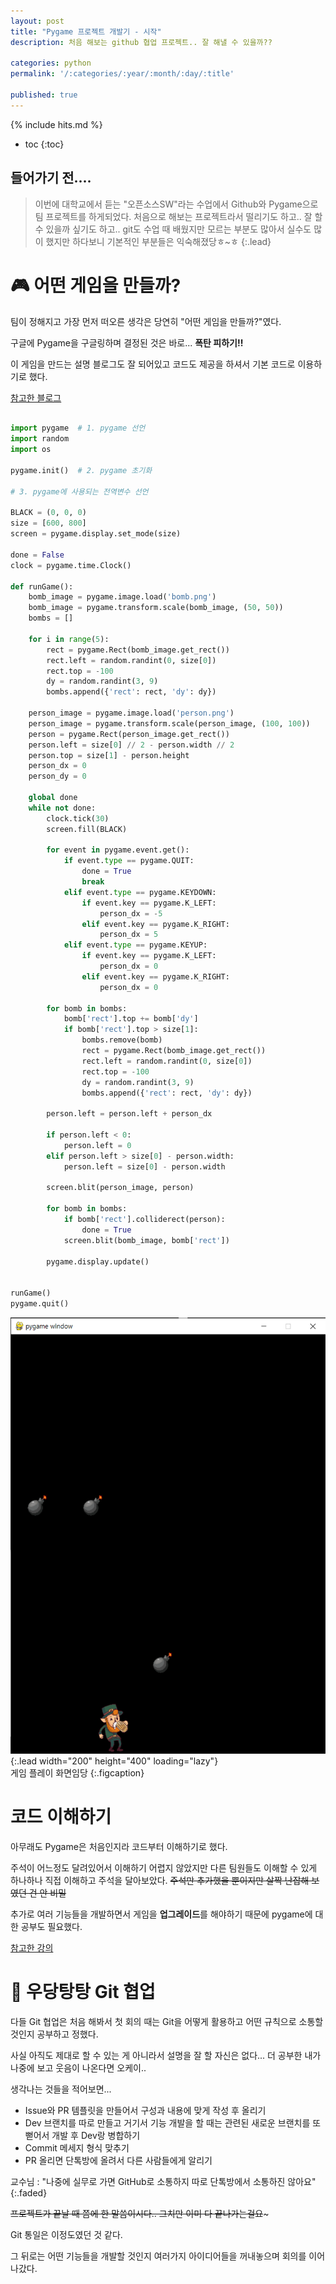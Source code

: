 ```yaml
---
layout: post
title: "Pygame 프로젝트 개발기 - 시작"
description: 처음 해보는 github 협업 프로젝트.. 잘 해낼 수 있을까??

categories: python
permalink: '/:categories/:year/:month/:day/:title'

published: true
---
```

{% include hits.md %}



* toc
{:toc}



## 들어가기 전....
> 이번에 대학교에서 듣는 "오픈소스SW"라는 수업에서 Github와 Pygame으로 팀 프로젝트를 하게되었다.
> 처음으로 해보는 프로젝트라서 떨리기도 하고.. 잘 할 수 있을까 싶기도 하고..
> git도 수업 때 배웠지만 모르는 부분도 많아서 실수도 많이 했지만 하다보니 기본적인 부분들은 익숙해졌당ㅎ~ㅎ
{:.lead}


# 🎮 어떤 게임을 만들까?
팀이 정해지고 가장 먼저 떠오른 생각은 당연히 "어떤 게임을 만들까?"였다.

구글에 Pygame을 구글링하며 결정된 것은 바로... **폭탄 피하기!!**

이 게임을 만드는 설명 블로그도 잘 되어있고 코드도 제공을 하셔서 기본 코드로 이용하기로 했다.

[참고한 블로그](https://ai-creator.tistory.com/529)



```Python

import pygame  # 1. pygame 선언
import random
import os

pygame.init()  # 2. pygame 초기화

# 3. pygame에 사용되는 전역변수 선언

BLACK = (0, 0, 0)
size = [600, 800]
screen = pygame.display.set_mode(size)

done = False
clock = pygame.time.Clock()

def runGame():
    bomb_image = pygame.image.load('bomb.png')
    bomb_image = pygame.transform.scale(bomb_image, (50, 50))
    bombs = []

    for i in range(5):
        rect = pygame.Rect(bomb_image.get_rect())
        rect.left = random.randint(0, size[0])
        rect.top = -100
        dy = random.randint(3, 9)
        bombs.append({'rect': rect, 'dy': dy})

    person_image = pygame.image.load('person.png')
    person_image = pygame.transform.scale(person_image, (100, 100))
    person = pygame.Rect(person_image.get_rect())
    person.left = size[0] // 2 - person.width // 2
    person.top = size[1] - person.height
    person_dx = 0
    person_dy = 0

    global done
    while not done:
        clock.tick(30)
        screen.fill(BLACK)

        for event in pygame.event.get():
            if event.type == pygame.QUIT:
                done = True
                break
            elif event.type == pygame.KEYDOWN:
                if event.key == pygame.K_LEFT:
                    person_dx = -5
                elif event.key == pygame.K_RIGHT:
                    person_dx = 5
            elif event.type == pygame.KEYUP:
                if event.key == pygame.K_LEFT:
                    person_dx = 0
                elif event.key == pygame.K_RIGHT:
                    person_dx = 0

        for bomb in bombs:
            bomb['rect'].top += bomb['dy']
            if bomb['rect'].top > size[1]:
                bombs.remove(bomb)
                rect = pygame.Rect(bomb_image.get_rect())
                rect.left = random.randint(0, size[0])
                rect.top = -100
                dy = random.randint(3, 9)
                bombs.append({'rect': rect, 'dy': dy})

        person.left = person.left + person_dx

        if person.left < 0:
            person.left = 0
        elif person.left > size[0] - person.width:
            person.left = size[0] - person.width

        screen.blit(person_image, person)

        for bomb in bombs:
            if bomb['rect'].colliderect(person):
                done = True
            screen.blit(bomb_image, bomb['rect'])

        pygame.display.update()


runGame()
pygame.quit()
```

![게임 플레이](https://github.com/likevanilla/likevanilla.github.io/blob/main/_posts/python/pygame1/playing.png?raw=true){:.lead width="200" height="400" loading="lazy"}
<br>
게임 플레이 화면임당
{:.figcaption}



# 코드 이해하기
아무래도 Pygame은 처음인지라 코드부터 이해하기로 했다.

주석이 어느정도 달려있어서 이해하기 어렵지 않았지만 다른 팀원들도 이해할 수 있게 하나하나 직접 이해하고 주석을 달아보았다.
~~주석만 추가했을 뿐이지만 살짝 난잡해 보였던 건 안 비밀~~

추가로 여러 기능들을 개발하면서 게임을 **업그레이드**를 해야하기 때문에 pygame에 대한 공부도 필요했다.

[참고한 강의](https://www.youtube.com/watch?v=j4J6m81ccto&list=PL1jdJcP6uQtudj1sjGUZNA_4TkgJaYKC3)

# 👥 우당탕탕 Git 협업
다들 Git 협업은 처음 해봐서 첫 회의 때는 Git을 어떻게 활용하고 어떤 규칙으로 소통할 것인지 공부하고 정했다.

사실 아직도 제대로 할 수 있는 게 아니라서 설명을 잘 할 자신은 없다... 더 공부한 내가 나중에 보고 웃음이 나온다면 오케이..

생각나는 것들을 적어보면...
- Issue와 PR 템플릿을 만들어서 구성과 내용에 맞게 작성 후 올리기
- Dev 브랜치를 따로 만들고 거기서 기능 개발을 할 때는 관련된 새로운 브랜치를 또 뻗어서 개발 후 Dev랑 병합하기
- Commit 메세지 형식 맞추기
- PR 올리면 단톡방에 올려서 다른 사람들에게 알리기

교수님 : "나중에 실무로 가면 GitHub로 소통하지 따로 단톡방에서 소통하진 않아요"
{:.faded}

~~프로젝트가 끝날 때 쯤에 한 말씀이시다.. 그치만 이미 다 끝나가는걸요~~~

Git 통일은 이정도였던 것 같다.

그 뒤로는 어떤 기능들을 개발할 것인지 여러가지 아이디어들을 꺼내놓으며 회의를 이어나갔다.